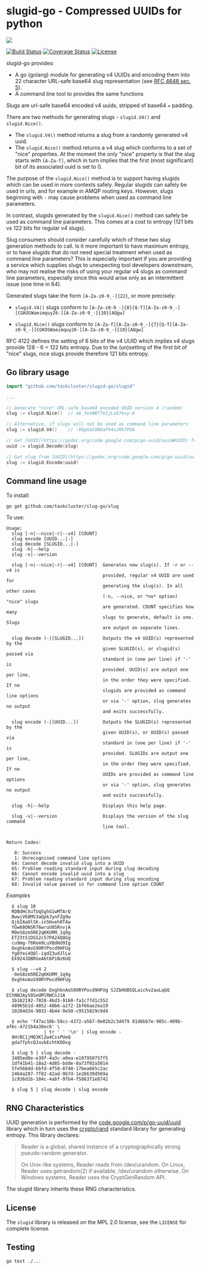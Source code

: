 slugid-go - Compressed UUIDs for python
=======================================

<img src="https://tools.taskcluster.net/lib/assets/taskcluster-120.png" />

[![Build Status](https://travis-ci.org/taskcluster/slugid-go.svg?branch=master)](http://travis-ci.org/taskcluster/slugid-go)
[![Coverage Status](https://coveralls.io/repos/taskcluster/slugid-go/badge.svg?branch=master&service=github)](https://coveralls.io/github/taskcluster/slugid-go?branch=master)
[![License](https://img.shields.io/badge/license-MPL%202.0-orange.svg)](https://github.com/taskcluster/slugid-go/blob/master/LICENSE)

slugid-go provides:

* A go (golang) module for generating v4 UUIDs and encoding them into 22
character URL-safe base64 slug representation (see [RFC 4648 sec.
5](http://tools.ietf.org/html/rfc4648#section-5)).
* A command line tool to provides the same functions

Slugs are url-safe base64 encoded v4 uuids, stripped of base64 `=` padding.

There are two methods for generating slugs - `slugid.V4()` and
`slugid.Nice()`.

* The `slugid.V4()` method returns a slug from a randomly generated v4 uuid.
* The `slugid.Nice()` method returns a v4 slug which conforms to a set of
  "nice" properties. At the moment the only "nice" property is that the slug
  starts with `[A-Za-f]`, which in turn implies that the first (most
  significant) bit of its associated uuid is set to 0.

The purpose of the `slugid.Nice()` method is to support having slugids which
can be used in more contexts safely. Regular slugids can safely be used in
urls, and for example in AMQP routing keys. However, slugs beginning with `-`
may cause problems when used as command line parameters.

In contrast, slugids generated by the `slugid.Nice()` method can safely be
used as command line parameters. This comes at a cost to entropy (121 bits vs
122 bits for regular v4 slugs).

Slug consumers should consider carefully which of these two slug generation
methods to call. Is it more important to have maximum entropy, or to have
slugids that do not need special treatment when used as command line
parameters? This is especially important if you are providing a service which
supplies slugs to unexpecting tool developers downstream, who may not realise
the risks of using your regular v4 slugs as command line parameters, especially
since this would arise only as an intermittent issue (one time in 64).

Generated slugs take the form `[A-Za-z0-9_-]{22}`, or more precisely:

* `slugid.V4()` slugs conform to
  `[A-Za-z0-9_-]{8}[Q-T][A-Za-z0-9_-][CGKOSWaeimquy26-][A-Za-z0-9_-]{10}[AQgw]`

* `slugid.Nice()` slugs conform to
  `[A-Za-f][A-Za-z0-9_-]{7}[Q-T][A-Za-z0-9_-][CGKOSWaeimquy26-][A-Za-z0-9_-]{10}[AQgw]`

RFC 4122 defines the setting of 6 bits of the v4 UUID which implies v4 slugs
provide 128 - 6 = 122 bits entropy. Due to the (un)setting of the first bit
of "nice" slugs, nice slugs provide therefore 121 bits entropy.


Go library usage
----------------

```go
import "github.com/taskcluster/slugid-go/slugid"

...

// Generate "nice" URL-safe base64 encoded UUID version 4 (random)
slug := slugid.Nice()  // a8_YezW8T7e1jLxG7evy-A

// Alternative, if slugs will not be used as command line parameters
slug := slugid.V4()    // -9OpXaCORAaFh4sJRk7PUA

// Get [UUID](https://godoc.org/code.google.com/p/go-uuid/uuid#UUID) from slug
uuid := slugid.Decode(slug)

// Get slug from [UUID](https://godoc.org/code.google.com/p/go-uuid/uuid#UUID)
slug := slugid.Encode(uuid)
```

Command line usage
------------------

To install:

```
go get github.com/taskcluster/slug-go/slug
```

To use:


```
Usage:
  slug [-n|--nice|-r|--v4] [COUNT]
  slug encode [UUID...|-]
  slug decode [SLUGID...|-]
  slug -h|--help
  slug -v|--version

  slug [-n|--nice|-r|--v4] [COUNT]  Generates new slug(s). If -r or --v4 is
                                    provided, regular v4 UUID are used for
                                    generating the slug(s). In all other cases
                                    (-n, --nice, or *no* option) "nice" slugs
                                    are generated. COUNT specifies how many
                                    slugs to generate, default is one. Slugs
                                    are output on separate lines.

  slug decode (-|[SLUGID...])       Outputs the v4 UUID(s) represented by the
                                    given SLUGID(s), or slugid(s) passed via
                                    standard in (one per line) if '-' is
                                    provided. UUID(s) are output one per line,
                                    in the order they were specified. If no
                                    slugids are provided as command line options
                                    or via '-' option, slug generates no output
                                    and exits successfully.

  slug encode (-|[UUID...])         Outputs the SLUGID(s) represented by the
                                    given UUID(s), or UUID(s) passed via
                                    standard in (one per line) if '-' is
                                    provided. SLUGIDs are output one per line,
                                    in the order they were specified. If no
                                    UUIDs are provided as command line options
                                    or via '-' option, slug generates no output
                                    and exits successfully.

  slug -h|--help                    Displays this help page.

  slug -v|--version                 Displays the version of the slug command
                                    line tool.


Return Codes:

   0: Success
   1: Unrecognised command line options
  64: Cannot decode invalid slug into a UUID
  65: Problem reading standard input during slug decoding
  66: Cannot encode invalid uuid into a slug
  67: Problem reading standard input during slug encoding
  68: Invalid value passed in for command line option COUNT
```

_Examples_

```
  $ slug 10
  RDBdHcXuTUq5ghG1wMTArQ
  BwwjV68MS3aQpkJynFZg9w
  QjbIAaOlSK-in5Hveh0T4w
  YGw68ONSR76wruU85RnvjA
  M0eS8zm5RE2qKKURM_1q9g
  ET23t51DSS2c57PA24QQGg
  cu9mg-T6Rem9LuXBdHd9Ig
  OxghknAoS9ORYPocd9HFUg
  Yg6Yei4QQl-iqdZ3udJlLw
  Ek924JDBRGeA6t6PiNz6UQ

  $ slug --v4 2
  -0eS8zm5RE2qKKURM_1q9g
  OxghknAoS9ORYPocd9HFUg

  $ slug decode OxghknAoS9ORYPocd9HFUg SJZbHUBSQLaichv2auLqGQ EChNNJAyS0SeUMlRWCnJ1A
  3b182192-7028-4bd3-9160-fa1c77d1c552
  48965b1d-4052-40b6-a272-1bf66ae2ea19
  10284d34-9032-4b44-9e50-c9515829c9d4

  $ echo 'f47ac10b-58cc-4372-a567-0e02b2c3d479 81d6bb7e-985c-409b-af6c-4721b4a38ec6' \
              | tr ' ' '\n' | slug encode -
  9HrBC1jMQ3KlZw4CssPUeQ
  gda7fphcQJuvbEchtKOOxg

  $ slug 5 | slug decode -
  3405ed8e-e39f-4a3c-a0ea-e107950757f5
  1df41b41-18a2-4d85-bdde-8a73f02a5014
  5fe568dd-6bfd-4f58-8740-17bea665c2ac
  2464a287-7f82-42ad-9b7d-1e26639d569a
  1c936d1b-104c-4abf-97b4-f586371e8742

  $ slug 5 | slug decode | slug encode
```

RNG Characteristics
-------------------
UUID generation is performed by the
[code.google.com/p/go-uuid/uuid](https://godoc.org/code.google.com/p/go-uuid/uuid)
library which in turn uses the
[crypto/rand](https://golang.org/pkg/crypto/rand/#pkg-variables) standard
library for generating entropy. This library declares:

> Reader is a global, shared instance of a cryptographically strong
> pseudo-random generator.
>
> On Unix-like systems, Reader reads from /dev/urandom. On Linux, Reader uses
> getrandom(2) if available, /dev/urandom otherwise. On Windows systems, Reader
> uses the CryptGenRandom API. 

The slugid library inherits these RNG characteristics.

License
-------
The `slugid` library is released on the MPL 2.0 license, see the `LICENSE`
for complete license.

Testing
-------

```bash
go test ./...
```
